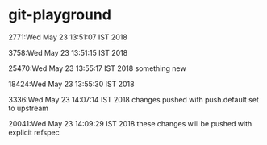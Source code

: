# git-playground
2771:Wed May 23 13:51:07 IST 2018

3758:Wed May 23 13:51:15 IST 2018

25470:Wed May 23 13:55:17 IST 2018 something new

18424:Wed May 23 13:55:30 IST 2018

3336:Wed May 23 14:07:14 IST 2018 changes pushed with push.default set to upstream

20041:Wed May 23 14:09:29 IST 2018 these changes will be pushed with explicit refspec
